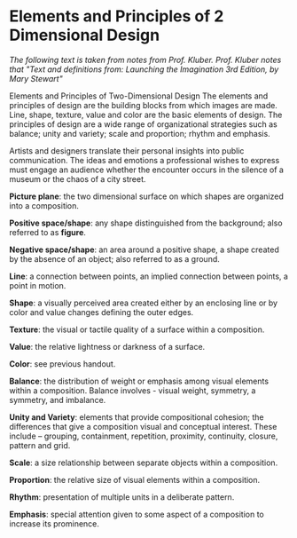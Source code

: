 Elements and Principles of 2 Dimensional Design
===============================================

*The following text is taken from notes from Prof. Kluber.  Prof. Kluber notes
that "Text and definitions from: *[](http://www.amazon.com/Launching-Imagination-Mary-Stewart/dp/0071283587/)Launching the Imagination</a>* 3rd Edition, by Mary Stewart"*

Elements and Principles of Two-Dimensional Design
The elements and principles of design are the building blocks from which images are made. Line, shape, texture, value and color are the basic elements of design. The principles of design are a wide range of organizational strategies such as balance; unity and variety; scale and proportion; rhythm and emphasis.

Artists and designers translate their personal insights into public communication. The ideas and emotions a professional wishes to express must engage an audience whether the encounter occurs in the silence of a museum or the chaos of a city street. 

**Picture plane**: the two dimensional surface on which shapes are organized into a composition.

**Positive space/shape**: any shape distinguished from the background; also referred to as **figure**.

**Negative space/shape**: an area around a positive shape, a shape created by the absence of an object; also referred to as a ground.

**Line**: a connection between points, an implied connection between points, a point in motion.  

**Shape**: a visually perceived area created either by an enclosing line or by color and value changes defining the outer edges.

**Texture**: the visual or tactile quality of a surface within a composition.

**Value**: the relative lightness or darkness of a surface.

**Color**: see previous handout.

**Balance**: the distribution of weight or emphasis among visual elements within a composition. Balance involves - visual weight, symmetry, a symmetry, and imbalance.

**Unity and Variety**:  elements that provide compositional cohesion; the differences that give a composition visual and conceptual interest. These include – grouping, containment, repetition, proximity, continuity, closure, pattern and grid.

**Scale**: a size relationship between separate objects within a composition.

**Proportion**: the relative size of visual elements within a composition.

**Rhythm**: presentation of multiple units in a deliberate pattern.

**Emphasis**: special attention given to some aspect of a composition to increase its prominence.

